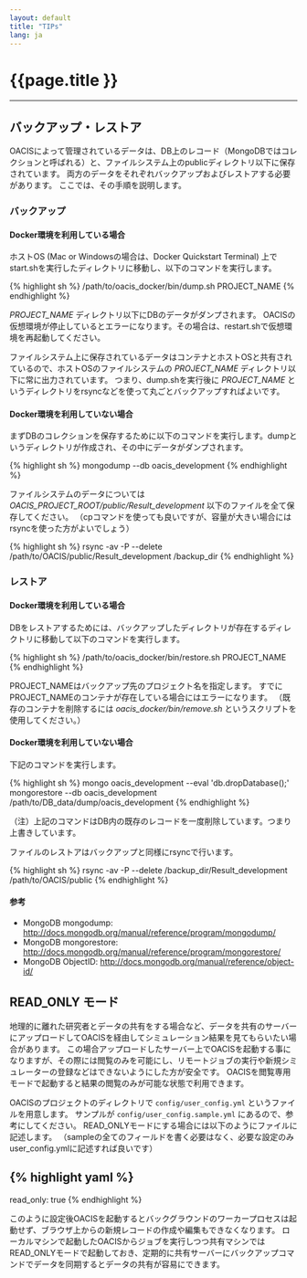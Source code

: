 ```yaml
---
layout: default
title: "TIPs"
lang: ja
---
```


# {{page.title }}

---

## バックアップ・レストア

OACISによって管理されているデータは、DB上のレコード（MongoDBではコレクションと呼ばれる）と、ファイルシステム上のpublicディレクトリ以下に保存されています。
両方のデータをそれぞれバックアップおよびレストアする必要があります。
ここでは、その手順を説明します。

### バックアップ

#### Docker環境を利用している場合

ホストOS (Mac or Windowsの場合は、Docker Quickstart Terminal) 上でstart.shを実行したディレクトリに移動し、以下のコマンドを実行します。

{% highlight sh %}
/path/to/oacis_docker/bin/dump.sh PROJECT_NAME
{% endhighlight %}

*PROJECT_NAME* ディレクトリ以下にDBのデータがダンプされます。
OACISの仮想環境が停止しているとエラーになります。その場合は、restart.shで仮想環境を再起動してください。

ファイルシステム上に保存されているデータはコンテナとホストOSと共有されているので、ホストOSのファイルシステムの *PROJECT_NAME* ディレクトリ以下に常に出力されています。
つまり、dump.shを実行後に *PROJECT_NAME* というディレクトリをrsyncなどを使って丸ごとバックアップすればよいです。


#### Docker環境を利用していない場合

まずDBのコレクションを保存するために以下のコマンドを実行します。dumpというディレクトリが作成され、その中にデータがダンプされます。

{% highlight sh %}
mongodump --db oacis_development
{% endhighlight %}

ファイルシステムのデータについては *OACIS_PROJECT_ROOT/public/Result_development* 以下のファイルを全て保存してください。
（cpコマンドを使っても良いですが、容量が大きい場合にはrsyncを使った方がよいでしょう）

{% highlight sh %}
rsync -av -P --delete /path/to/OACIS/public/Result_development /backup_dir
{% endhighlight %}

### レストア

#### Docker環境を利用している場合

DBをレストアするためには、バックアップしたディレクトリが存在するディレクトリに移動して以下のコマンドを実行します。

{% highlight sh %}
/path/to/oacis_docker/bin/restore.sh PROJECT_NAME
{% endhighlight %}

PROJECT_NAMEはバックアップ先のプロジェクト名を指定します。
すでにPROJECT_NAMEのコンテナが存在している場合にはエラーになります。
（既存のコンテナを削除するには *oacis_docker/bin/remove.sh* というスクリプトを使用してください。）

#### Docker環境を利用していない場合

下記のコマンドを実行します。

{% highlight sh %}
mongo  oacis_development --eval 'db.dropDatabase();'
mongorestore --db oacis_development /path/to/DB_data/dump/oacis_development
{% endhighlight %}

（注）上記のコマンドはDB内の既存のレコードを一度削除しています。つまり上書きしています。

ファイルのレストアはバックアップと同様にrsyncで行います。

{% highlight sh %}
rsync -av -P --delete /backup_dir/Result_development /path/to/OACIS/public
{% endhighlight %}

#### 参考

* MongoDB mongodump: http://docs.mongodb.org/manual/reference/program/mongodump/
* MongoDB mongorestore: http://docs.mongodb.org/manual/reference/program/mongorestore/
* MongoDB ObjectID: http://docs.mongodb.org/manual/reference/object-id/

## READ_ONLY モード

地理的に離れた研究者とデータの共有をする場合など、データを共有のサーバーにアップロードしてOACISを経由してシミュレーション結果を見てもらいたい場合があります。
この場合アップロードしたサーバー上でOACISを起動する事になりますが、その際には閲覧のみを可能にし、リモートジョブの実行や新規シミュレーターの登録などはできないようにした方が安全です。
OACISを閲覧専用モードで起動すると結果の閲覧のみが可能な状態で利用できます。

OACISのプロジェクトのディレクトリで `config/user_config.yml` というファイルを用意します。
サンプルが `config/user_config.sample.yml` にあるので、参考にしてください。
READ_ONLYモードにする場合には以下のようにファイルに記述します。
（sampleの全てのフィールドを書く必要はなく、必要な設定のみuser_config.ymlに記述すれば良いです）

{% highlight yaml %}
---
read_only: true
{% endhighlight %}

このように設定後OACISを起動するとバックグラウンドのワーカープロセスは起動せず、ブラウザ上からの新規レコードの作成や編集もできなくなります。
ローカルマシンで起動したOACISからジョブを実行しつつ共有マシンではREAD_ONLYモードで起動しておき、定期的に共有サーバーにバックアップコマンドでデータを同期するとデータの共有が容易にできます。

